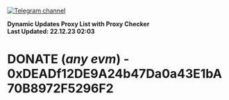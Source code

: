 [![Telegram channel](https://img.shields.io/endpoint?url=https://runkit.io/damiankrawczyk/telegram-badge/branches/master?url=https://t.me/n4z4v0d)](https://t.me/n4z4v0d) 

**Dynamic Updates Proxy List with Proxy Checker**  
**Last Updated: 22.12.23 02:03**

# DONATE (_any evm_) - 0xDEADf12DE9A24b47Da0a43E1bA70B8972F5296F2
